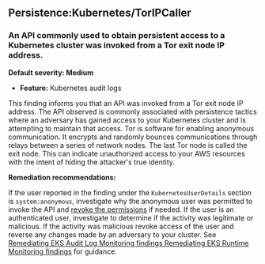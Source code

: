 Persistence:Kubernetes/TorIPCaller
----------------------------------


### An API commonly used to obtain persistent access to a Kubernetes cluster was invoked from a Tor exit node IP address.


**Default severity: Medium**


 * **Feature:** Kubernetes audit logs

This finding informs you that an API was invoked from a Tor exit node IP address. The API observed is commonly associated with persistence tactics where an adversary has gained access to your Kubernetes cluster and is attempting to maintain that access. Tor is software for enabling anonymous communication. It encrypts and randomly bounces communications through relays between a series of network nodes. The last Tor node is called the exit node. This can indicate unauthorized access to your AWS resources with the intent of hiding the attacker's true identity. 


**Remediation recommendations:**


If the user reported in the finding under the `KubernetesUserDetails` section is `system:anonymous`, investigate why the anonymous user was permitted to invoke the API and [revoke the permissions](https://aws.github.io/aws-eks-best-practices/security/docs/iam/#review-and-revoke-unnecessary-anonymous-access) if needed. If the user is an authenticated user, investigate to determine if the activity was legitimate or malicious. If the activity was malicious revoke access of the user and reverse any changes made by an adversary to your cluster. See [Remediating EKS Audit Log Monitoring findings Remediating EKS Runtime Monitoring findings](./guardduty-remediate-kubernetes.html) for guidance.


